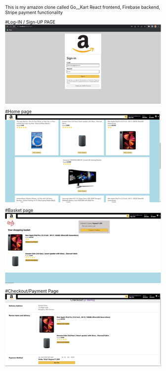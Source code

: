  This is my amazon clone called Go__Kart
 React frontend,
 Firebase backend,
 Stripe payment functionality 

 #Log-IN / Sign-UP PAGE
![My Image](images/Log-IN.jpeg)


#Home page
![My Image](images/ShoppingPage.jpeg)




#Basket page
![My Image](images/BasketPage.jpeg)

#Checkout/Payment Page
![My Image](images/CheckoutPage.jpeg)
